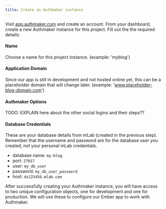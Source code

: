 ```yaml
---
title: Create an Authmaker instance
---
```


Visit [app.authmaker.com](https://app.authmaker.com) and create an account. From your dashboard, create a new Authmaker instance for this project. Fill out the the required details:

#### Name
Choose a name for this project instance.
(example: 'myblog')

#### Application Domain
Since our app is still in development and not hosted online yet, this can be a placeholder domain that will change later. (example: 'www.placeholder-blog-domain.com')

#### Authmaker Options
TODO: EXPLAIN here about the other social logins and their steps??

#### Database Credentials
These are your database details from mLab (created in the previous step). Remember that the username and password are for the database user you created, _not_ your personal mLab credentials.

- database name: `my-blog`
- port: `27017`
- user:  `my_db_user`
- password: `my_db_user_password`
- host: `ds123456.mlab.com`

After successfully creating your Authmaker instance, you will have access to two unique configuration objects, one for development and one for production. We will use these to configure our Ember app to work with Authmaker.
